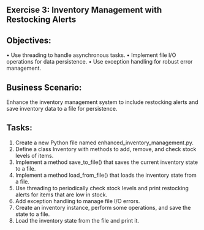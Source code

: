 ## Exercise 3: Inventory Management with Restocking Alerts

## Objectives:
•	Use threading to handle asynchronous tasks.
•	Implement file I/O operations for data persistence.
•	Use exception handling for robust error management.

## Business Scenario:
Enhance the inventory management system to include restocking alerts and save inventory data to a file for persistence.

## Tasks:
1.	Create a new Python file named enhanced_inventory_management.py.
2.	Define a class Inventory with methods to add, remove, and check stock levels of items.
3.	Implement a method save_to_file() that saves the current inventory state to a file.
4.	Implement a method load_from_file() that loads the inventory state from a file.
5.	Use threading to periodically check stock levels and print restocking alerts for items that are low in stock.
6.	Add exception handling to manage file I/O errors.
7.	Create an inventory instance, perform some operations, and save the state to a file.
8.	Load the inventory state from the file and print it.
